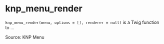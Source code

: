 # knp_menu_render

`knp_menu_render(menu, options = [], renderer = null)` is a Twig function to ...


Source: KNP Menu